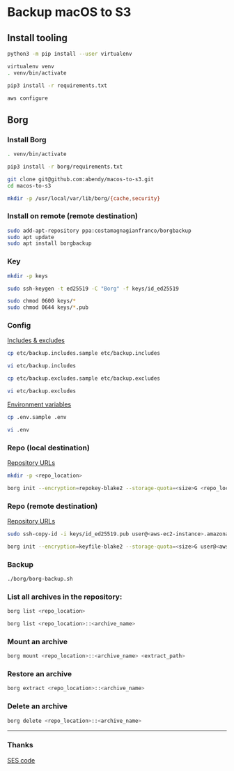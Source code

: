 # Backup macOS to S3

## Install tooling

```sh
python3 -m pip install --user virtualenv

virtualenv venv
. venv/bin/activate

pip3 install -r requirements.txt

aws configure
```

## Borg

### Install Borg

```sh
. venv/bin/activate

pip3 install -r borg/requirements.txt

git clone git@github.com:abendy/macos-to-s3.git
cd macos-to-s3

mkdir -p /usr/local/var/lib/borg/{cache,security}
```

### Install on remote (remote destination)

```sh
sudo add-apt-repository ppa:costamagnagianfranco/borgbackup
sudo apt update
sudo apt install borgbackup
```

### Key

```sh
mkdir -p keys

sudo ssh-keygen -t ed25519 -C "Borg" -f keys/id_ed25519

sudo chmod 0600 keys/*
sudo chmod 0644 keys/*.pub
```

### Config

[Includes & excludes](https://borgbackup.readthedocs.io/en/stable/usage/help.html#borg-help-patterns)

```sh
cp etc/backup.includes.sample etc/backup.includes

vi etc/backup.includes

cp etc/backup.excludes.sample etc/backup.excludes

vi etc/backup.excludes
```

[Environment variables](https://borgbackup.readthedocs.io/en/stable/usage/general.html#environment-variables)

```sh
cp .env.sample .env

vi .env
```

### Repo (local destination)

[Repository URLs](https://borgbackup.readthedocs.io/en/stable/usage/general.html#repository-urls)

```sh
mkdir -p <repo_location>

borg init --encryption=repokey-blake2 --storage-quota=<size>G <repo_location>
```

### Repo (remote destination)

[Repository URLs](https://borgbackup.readthedocs.io/en/stable/usage/general.html#repository-urls)

```sh
sudo ssh-copy-id -i keys/id_ed25519.pub user@<aws-ec2-instance>.amazonaws.com

borg init --encryption=keyfile-blake2 --storage-quota=<size>G user@<aws-ec2-instance>.amazonaws.com
```

### Backup

```sh
./borg/borg-backup.sh
```

### List all archives in the repository:

```sh
borg list <repo_location>

borg list <repo_location>::<archive_name>
```

### Mount an archive

```sh
borg mount <repo_location>::<archive_name> <extract_path>
```

### Restore an archive

```sh
borg extract <repo_location>::<archive_name>
```

### Delete an archive

```sh
borg delete <repo_location>::<archive_name>
```

***

### Thanks

[SES code](https://github.com/baturorkun/aws-ses-sender)
